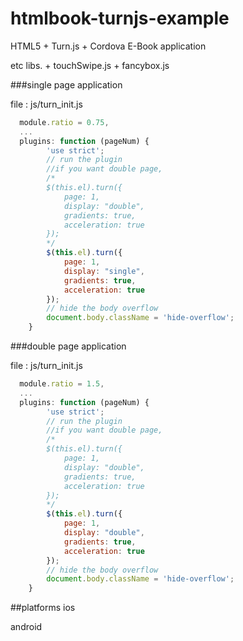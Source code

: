 # htmlbook-turnjs-example


HTML5 + Turn.js + Cordova
E-Book application

etc libs. + touchSwipe.js + fancybox.js

###single page application

file : js/turn_init.js
```javascript 
  module.ratio = 0.75,
  ...
  plugins: function (pageNum) {
        'use strict';
        // run the plugin
        //if you want double page,
        /*
        $(this.el).turn({
            page: 1,
            display: "double",
            gradients: true,
            acceleration: true
        });
        */
        $(this.el).turn({
            page: 1,
            display: "single",
            gradients: true,
            acceleration: true
        });
        // hide the body overflow
        document.body.className = 'hide-overflow';
    }
```

###double page application

file : js/turn_init.js
```javascript 
  module.ratio = 1.5,
  ...
  plugins: function (pageNum) {
        'use strict';
        // run the plugin
        //if you want double page,
        /*
        $(this.el).turn({
            page: 1,
            display: "double",
            gradients: true,
            acceleration: true
        });
        */
        $(this.el).turn({
            page: 1,
            display: "double",
            gradients: true,
            acceleration: true
        });
        // hide the body overflow
        document.body.className = 'hide-overflow';
    }
```


##platforms
ios

android
